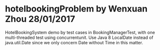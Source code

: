 # hotelbookingProblem by Wenxuan Zhou 28/01/2017

HotelBookingSystem demo by test cases in BookingManagerTest, with one multi-threaded test using concurrentunit. Use Java 8 LocalDate instead of java.util.Date since we only concern Date without Time in this matter.
